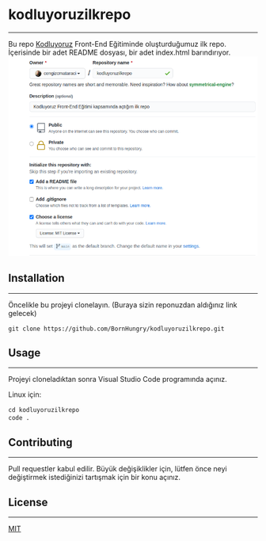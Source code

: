 # kodluyoruzilkrepo
---
Bu repo [Kodluyoruz](https://www.kodluyoruz.org/) Front-End Eğitiminde oluşturduğumuz ilk repo. İçerisinde bir adet 
README dosyası, bir adet index.html barındırıyor.
![Resim](https://raw.githubusercontent.com/Kodluyoruz/taskforce/main/git/odev1/figures/github.png)


## Installation
-------------------------------------------------------------------------------------------
Öncelikle bu projeyi clonelayın. (Buraya sizin reponuzdan aldığınız link gelecek)
```
git clone https://github.com/BornHungry/kodluyoruzilkrepo.git

```
## Usage
-------------------------------------------------------------------------------------------
Projeyi cloneladıktan sonra Visual Studio Code programında açınız.

Linux için:

```
cd kodluyoruzilkrepo
code .
```
## Contributing
-------------------------------------------------------------------------------------------
Pull requestler kabul edilir. Büyük değişiklikler için, lütfen önce neyi değiştirmek istediğinizi tartışmak için bir konu açınız.

## License 
-------------------------------------------------------------------------------------------
[MIT](https://choosealicense.com/licenses/mit/)